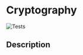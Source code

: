 # Cryptography

![Tests](https://github.com/jvscursulim/cryptography/actions/workflows/tests/yml/badge.svg)

## Description
